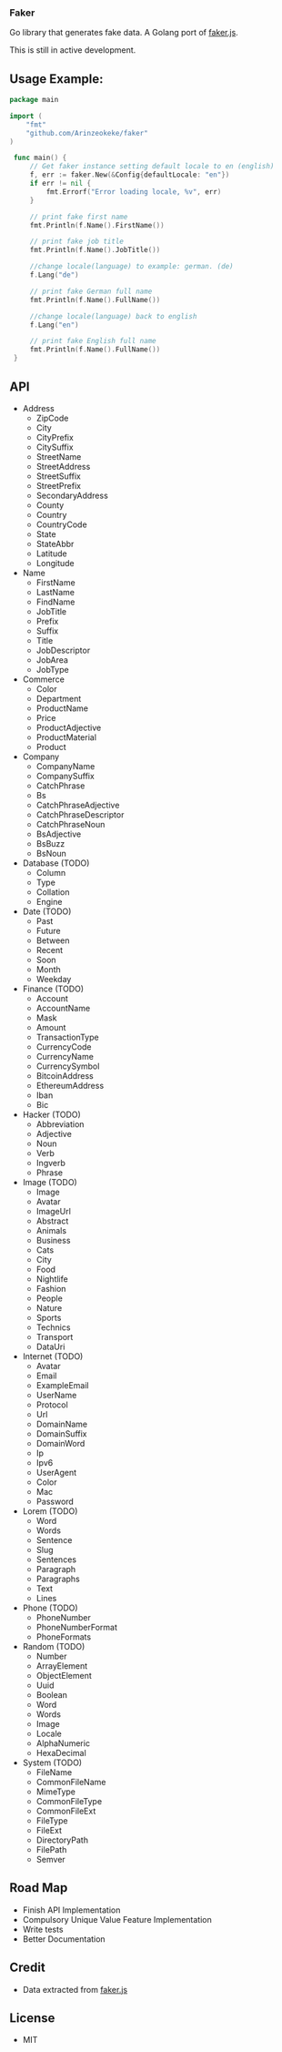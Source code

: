 ### Faker

Go library that generates fake data. A Golang port of [faker.js](https://github.com/Marak/faker.js).

This is still in active development.

## Usage Example:

```go
package main

import (
	"fmt"
	"github.com/Arinzeokeke/faker"
)

 func main() {
     // Get faker instance setting default locale to en (english)
     f, err := faker.New(&Config{defaultLocale: "en"})
     if err != nil {
         fmt.Errorf("Error loading locale, %v", err)
     }

     // print fake first name
     fmt.Println(f.Name().FirstName())

     // print fake job title
     fmt.Println(f.Name().JobTitle())

     //change locale(language) to example: german. (de)
     f.Lang("de")

     // print fake German full name
     fmt.Println(f.Name().FullName())

     //change locale(language) back to english
     f.Lang("en")

     // print fake English full name
     fmt.Println(f.Name().FullName())
 }
```

## API

* Address
  * ZipCode
  * City
  * CityPrefix
  * CitySuffix
  * StreetName
  * StreetAddress
  * StreetSuffix
  * StreetPrefix
  * SecondaryAddress
  * County
  * Country
  * CountryCode
  * State
  * StateAbbr
  * Latitude
  * Longitude
* Name
  * FirstName
  * LastName
  * FindName
  * JobTitle
  * Prefix
  * Suffix
  * Title
  * JobDescriptor
  * JobArea
  * JobType
* Commerce
  * Color
  * Department
  * ProductName
  * Price
  * ProductAdjective
  * ProductMaterial
  * Product
* Company
  * CompanyName
  * CompanySuffix
  * CatchPhrase
  * Bs
  * CatchPhraseAdjective
  * CatchPhraseDescriptor
  * CatchPhraseNoun
  * BsAdjective
  * BsBuzz
  * BsNoun
* Database (TODO)
  * Column
  * Type
  * Collation
  * Engine
* Date (TODO)
  * Past
  * Future
  * Between
  * Recent
  * Soon
  * Month
  * Weekday
* Finance (TODO)
  * Account
  * AccountName
  * Mask
  * Amount
  * TransactionType
  * CurrencyCode
  * CurrencyName
  * CurrencySymbol
  * BitcoinAddress
  * EthereumAddress
  * Iban
  * Bic
* Hacker (TODO)
  * Abbreviation
  * Adjective
  * Noun
  * Verb
  * Ingverb
  * Phrase
* Image (TODO)
  * Image
  * Avatar
  * ImageUrl
  * Abstract
  * Animals
  * Business
  * Cats
  * City
  * Food
  * Nightlife
  * Fashion
  * People
  * Nature
  * Sports
  * Technics
  * Transport
  * DataUri
* Internet (TODO)
  * Avatar
  * Email
  * ExampleEmail
  * UserName
  * Protocol
  * Url
  * DomainName
  * DomainSuffix
  * DomainWord
  * Ip
  * Ipv6
  * UserAgent
  * Color
  * Mac
  * Password
* Lorem (TODO)
  * Word
  * Words
  * Sentence
  * Slug
  * Sentences
  * Paragraph
  * Paragraphs
  * Text
  * Lines
* Phone (TODO)
  * PhoneNumber
  * PhoneNumberFormat
  * PhoneFormats
* Random (TODO)
  * Number
  * ArrayElement
  * ObjectElement
  * Uuid
  * Boolean
  * Word
  * Words
  * Image
  * Locale
  * AlphaNumeric
  * HexaDecimal
* System (TODO)
  * FileName
  * CommonFileName
  * MimeType
  * CommonFileType
  * CommonFileExt
  * FileType
  * FileExt
  * DirectoryPath
  * FilePath
  * Semver

## Road Map

* Finish API Implementation
* Compulsory Unique Value Feature Implementation
* Write tests
* Better Documentation

## Credit

* Data extracted from [faker.js](https://github.com/Marak/faker.js)

## License

* MIT
